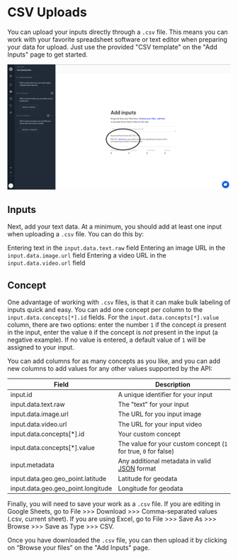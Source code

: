 # CSV Uploads

You can upload your inputs directly through a `.csv` file. This means you can work with your favorite spreadsheet software or text editor when preparing your data for upload. Just use the provided "CSV template" on the "Add Inputs" page to get started.

![](../../images/csv_template.jpg)

## Inputs

Next, add your text data. At a minimum, you should add at least one input when uploading a `.csv` file. You can do this by:

Entering text in the `input.data.text.raw` field
Entering an image URL in the `input.data.image.url` field
Entering a video URL in the `input.data.video.url` field

## Concept

One advantage of working with `.csv` files, is that it can make bulk labeling of inputs quick and easy. You can add one concept per column to the `input.data.concepts[*].id` fields. For the `input.data.concepts[*].value` column, there are two options: enter the number `1` if the concept *is* present in the input, enter the value `0` if the concept is *not* present in the input (a negative example). If no value is entered, a default value of `1` will be assigned to your input.

You can add columns for as many concepts as you like, and you can add new columns to add values for any other values supported by the API:

|Field     |Description                                                 |
|-----------|--------------------------------------------------------|
|input.id | A unique identifier for your input|
|input.data.text.raw | The "text" for your input |
|input.data.image.url | The URL for you input image |
|input.data.video.url | The URL for your input video |
|input.data.concepts[*].id| Your custom concept |
|input.data.concepts[*].value | The value for your custom concept (`1` for true, `0` for false)|
|input.metadata| Any additional metadata in valid [JSON](https://www.json.org/json-en.html) format |
|input.data.geo.geo_point.latitude| Latitude for geodata |
|input.data.geo.geo_point.longitude | Longitude for geodata |

Finally, you will need to save your work as a `.csv` file. If you are editing in Google Sheets, go to File >>> Download >>> Comma-separated values (.csv, current sheet). If you are using Excel, go to File >>> Save As >>> Browse >>> Save as Type >>> CSV.

Once you have downloaded the `.csv` file, you can then upload it by clicking on “Browse your files” on the  "Add Inputs" page.
